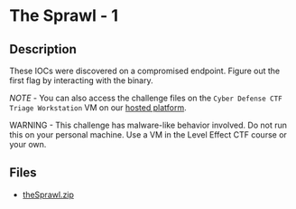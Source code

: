 # The Sprawl - 1

## Description

These IOCs were discovered on a compromised endpoint. Figure out the first flag by interacting with the binary.

*NOTE* - You can also access the challenge files on the `Cyber Defense CTF Triage Workstation` VM on our [hosted platform](https://training.leveleffect.com/courses/f4a9466f-edb0-42ff-bb0e-a95af2b05de5).

WARNING - This challenge has malware-like behavior involved. Do not run this on your personal machine. Use a VM in the Level Effect CTF course or your own. 

## Files

* [theSprawl.zip](files/theSprawl.zip)


